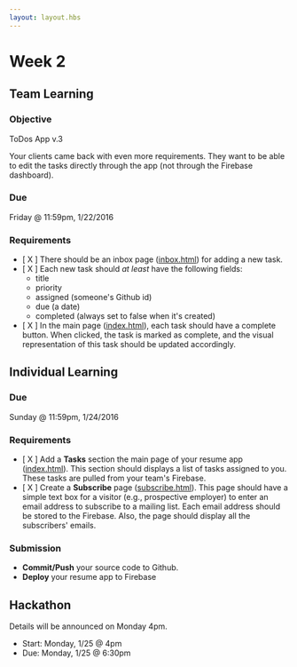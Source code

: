 ```yaml
---
layout: layout.hbs
---
```


# Week 2

## Team Learning

### Objective

ToDos App v.3

Your clients came back with even more requirements. They want to be able
to edit the tasks directly through the app (not through the Firebase dashboard).

### Due

Friday @ 11:59pm, 1/22/2016

### Requirements

* [ X ] There should be an inbox page ([inbox.html](/apps/todos/inbox.html)) for adding a
new task.
* [ X ] Each new task should _at least_ have the following fields:
  - title
  - priority
  - assigned (someone's Github id)
  - due (a date)
  - completed (always set to false when it's created)
* [ X ] In the main page ([index.html](/apps.todos/index.html)), each task should have a complete button. When clicked,
the task is marked as complete, and the visual representation of this task should be updated
accordingly.

## Individual Learning

### Due

Sunday @ 11:59pm, 1/24/2016

### Requirements

* [ X ] Add a __Tasks__ section the main page of your resume app ([index.html](/apps/resume/index.html)).
This section should displays a list of tasks assigned to you. These tasks are pulled from your team's Firebase.
* [ X ] Create a __Subscribe__ page ([subscribe.html](/apps/resume/subscribe.html)).
This page should have a simple text box for a visitor (e.g., prospective employer)
to enter an email  address to subscribe to a mailing list. Each email address should
be stored to the Firebase. Also, the page should display all the subscribers' emails.

### Submission

* __Commit/Push__ your source code to Github.
* __Deploy__ your resume app to Firebase

## Hackathon

Details will be announced on Monday 4pm.

* Start: Monday, 1/25 @ 4pm
* Due: Monday, 1/25 @ 6:30pm
